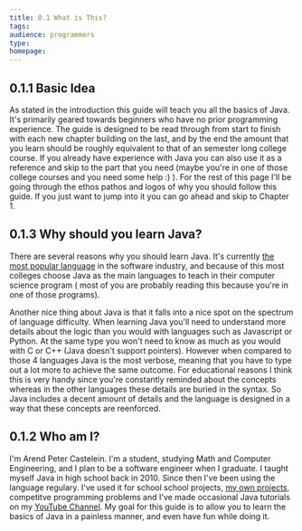 ```yaml
---
title: 0.1 What is This?
tags:
audience: programmers
type:
homepage:
---
```


## 0.1.1 Basic Idea

As stated in the introduction this guide will teach you all the basics of Java. It's primarily geared towards beginners who have no prior programming experience. The guide is designed to be read through from start to finish with each new chapter building on the last, and by the end the amount that you learn should be roughly equivalent to that of an semester long college course. If you already have experience with Java you can also use it as a reference and skip to the part that you need (maybe you're in one of those college courses and you need some help :) ). For the rest of this page I'll be going through the ethos pathos and logos of why you should follow this guide. If you just want to jump into it you can go ahead and skip to Chapter 1. 

## 0.1.3 Why should you learn Java?

There are several reasons why you should learn Java. It's currently [the most popular language](http://www.tiobe.com/tiobe_index) in the software industry, and because of this most colleges choose Java as the main languages to teach in their computer science program ( most of you are probably reading this because you're in one of those programs).

Another nice thing about Java is that it falls into a nice spot on the spectrum of language difficulty. When learning Java you'll need to understand more details about the logic than you would with languages such as Javascript or Python. At the same type you won't need to know as much as you would with C or C++ (Java doesn't support pointers). However when compared to those 4 languages Java is the most verbose, meaning that you have to type out a lot more to achieve the same outcome. For educational reasons I think this is very handy since you're constantly reminded about the concepts whereas in the other languages these details are buried in the syntax. So Java includes a decent amount of details and the language is designed in a way that these concepts are reenforced. 

## 0.1.2 Who am I?
I'm Arend Peter Castelein. I'm a student, studying Math and Computer Engineering, and I plan to be a software engineer when I graduate. I taught myself Java in high school back in 2010. Since then I've been using the language regulary. I've used it for school school projects, [my own projects](www.arendpeter.com), competitve programming problems and I've made occasional Java tutorials on my [YouTube Channel](https://www.youtube.com/user/SynforgeTutorials). My goal for this guide is to allow you to learn the basics of Java in a painless manner, and even have fun while doing it. 
